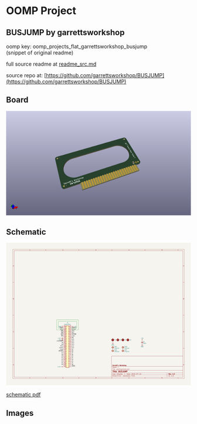 # OOMP Project  
## BUSJUMP  by garrettsworkshop  
  
oomp key: oomp_projects_flat_garrettsworkshop_busjump  
(snippet of original readme)  
  
  
  full source readme at [readme_src.md](readme_src.md)  
  
source repo at: [https://github.com/garrettsworkshop/BUSJUMP](https://github.com/garrettsworkshop/BUSJUMP)  
## Board  
  
[![working_3d.png](working_3d_600.png)](working_3d.png)  
## Schematic  
  
[![working_schematic.png](working_schematic_600.png)](working_schematic.png)  
  
[schematic pdf](working_schematic.pdf)  
## Images  

